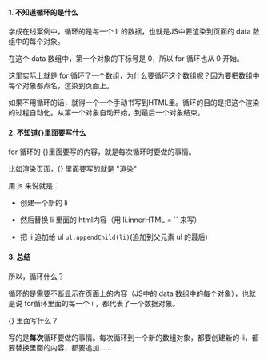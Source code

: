 #### 1. 不知道循环的是什么

学成在线案例中，循环的是每一个 li 的数据，也就是JS中要渲染到页面的 data 数组中的每个对象。

在这个 data 数组中，第一个对象的下标号是 0，所以 for 循环也从 0 开始。

这里实际上就是 for 循环了一个数组，为什么要循环这个数组呢？因为要把数组中每个对象都点名，渲染到页面上。

如果不用循环的话，就得一个一个手动书写到HTML里。循环的目的是把这个渲染的过程自动化。从第一个对象自动开始，到最后一个对象结束。

#### 2. 不知道{}里面要写什么

for 循环的 {}里面要写的内容，就是每次循环时要做的事情。

比如渲染页面，{} 里面要写的就是 "渲染"

用 js 来说就是：

  - 创建一个新的 li
  
  - 然后替换 li 里面的 html内容（用 li.innerHTML = `` 来写） 

  - 把 li 追加给 ul `ul.appendChild(li)`(追加到父元素 ul 的最后)

#### 3. 总结

所以，循环什么？

循环的是需要不断显示在页面上的内容（JS中的 data 数组中的每个对象），也就是说 for循环里面的每一个 i ，都代表了一个数据对象。

{} 里面写什么？

写的是**每次**循环要做的事情。每次循环到一个新的数组对象，都要创建新的 li，都要替换里面的内容，都要追加......

